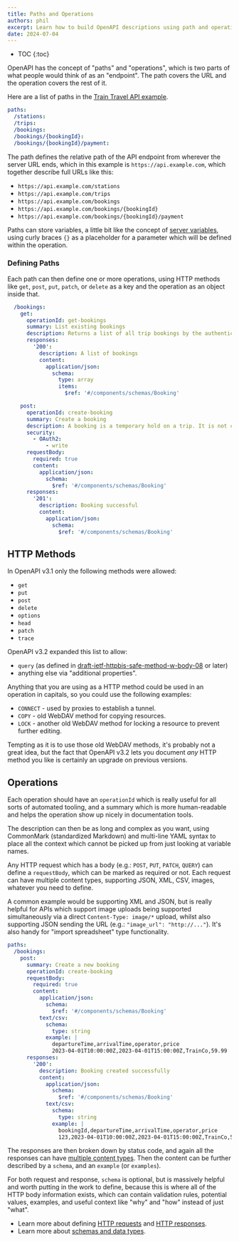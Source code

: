```yaml
---
title: Paths and Operations
authors: phil
excerpt: Learn how to build OpenAPI descriptions using path and operations.
date: 2024-07-04
---
```


- TOC
{:toc}

OpenAPI has the concept of "paths" and "operations", which is two parts of what people would think of as an "endpoint". The path covers the URL and the operation covers the rest of it. 

Here are a list of paths in the [Train Travel API example](https://bump.sh/blog/modern-openapi-petstore-replacement).

```yaml
paths:
  /stations:
  /trips:
  /bookings:
  /bookings/{bookingId}:
  /bookings/{bookingId}/payment:
```

The path defines the relative path of the API endpoint from wherever the server URL ends, which in this example is `https://api.example.com`, which together describe full URLs like this:

- `https://api.example.com/stations`
- `https://api.example.com/trips`
- `https://api.example.com/bookings`
- `https://api.example.com/bookings/{bookingId}`
- `https://api.example.com/bookings/{bookingId}/payment`

Paths can store variables, a little bit like the concept of [server variables](_guides/openapi/specification/v3.2/understanding-structure/api-servers.md), using curly braces `{}` as a placeholder for a parameter which will be defined within the operation.
 
### Defining Paths

Each path can then define one or more operations, using HTTP methods like `get`, `post`, `put`, `patch`, or `delete` as a key and the operation as an object inside that.

```yaml
  /bookings:
    get:
      operationId: get-bookings
      summary: List existing bookings
      description: Returns a list of all trip bookings by the authenticated user.
      responses:
        '200':
          description: A list of bookings
          content:
            application/json:
              schema:
                type: array
                items:
                  $ref: '#/components/schemas/Booking'

    post:
      operationId: create-booking
      summary: Create a booking
      description: A booking is a temporary hold on a trip. It is not confirmed until the payment is processed.
      security:
        - OAuth2:
            - write
      requestBody:
        required: true
        content:
          application/json:
            schema:
              $ref: '#/components/schemas/Booking'
      responses:
        '201':
          description: Booking successful
          content:
            application/json:
              schema:
                $ref: '#/components/schemas/Booking'
```

## HTTP Methods

In OpenAPI v3.1 only the following methods were allowed:

- `get`
- `put`
- `post`
- `delete`
- `options`
- `head`
- `patch`
- `trace`

OpenAPI v3.2 expanded this list to allow:

- `query` (as defined in [draft-ietf-httpbis-safe-method-w-body-08](https://www.ietf.org/archive/id/draft-ietf-httpbis-safe-method-w-body-08.html) or later)
- anything else via "additional properties".

Anything that you are using as a HTTP method could be used in an operation in capitals, so you could use the following examples: 

- `CONNECT` - used by proxies to establish a tunnel.
- `COPY` - old WebDAV method for copying resources. 
- `LOCK` - another old WebDAV method for locking a resource to prevent further editing.

Tempting as it is to use those old WebDAV methods, it's probably not a great idea, but the fact that OpenAPI v3.2 lets you document _any_ HTTP method you like is certainly an upgrade on previous versions.

## Operations

Each operation should have an `operationId` which is really useful for all sorts of automated tooling, and a summary which is more human-readable and helps the operation show up nicely in documentation tools. 

The description can then be as long and complex as you want, using CommonMark (standardized Markdown) and multi-line YAML syntax to place all the context which cannot be picked up from just looking at variable names.

Any HTTP request which has a body (e.g.: `POST`, `PUT`, `PATCH`, `QUERY`) can define a `requestBody`, which can be marked as required or not. Each request can have multiple content types, supporting JSON, XML, CSV, images, whatever you need to define. 

A common example would be supporting XML and JSON, but is really helpful for APIs which support image uploads being supported simultaneously via a direct `Content-Type: image/*` upload, whilst also supporting JSON sending the URL (e.g.: `"image_url": "http://..."`). It's also handy for  "import spreadsheet" type functionality. 

```yaml
paths:
  /bookings:
    post:
      summary: Create a new booking
      operationId: create-booking
      requestBody:
        required: true
        content:
          application/json:
            schema:
              $ref: '#/components/schemas/Booking'
          text/csv:
            schema:
              type: string
            example: |
              departureTime,arrivalTime,operator,price
              2023-04-01T10:00:00Z,2023-04-01T15:00:00Z,TrainCo,59.99
      responses:
        '200':
          description: Booking created successfully
          content:
            application/json:
              schema:
                $ref: '#/components/schemas/Booking'
            text/csv:
              schema:
                type: string
              example: |
                bookingId,departureTime,arrivalTime,operator,price
                123,2023-04-01T10:00:00Z,2023-04-01T15:00:00Z,TrainCo,59.99
```

The responses are then broken down by status code, and again all the responses can have [multiple content types](_guides/openapi/specification/v3.2/advanced/multiple-content-types.md). Then the content can be further described by a `schema`, and an `example` (or `examples`).

For both request and response, `schema` is optional, but is massively helpful and worth putting in the work to define, because this is where all of the HTTP body information exists, which can contain validation rules, potential values, examples, and useful context like "why" and "how" instead of just "what". 

- Learn more about defining [HTTP requests](_guides/openapi/specification/v3.2/understanding-structure/http-requests.md) and [HTTP responses](_guides/openapi/specification/v3.2/understanding-structure/http-responses.md).
- Learn more about [schemas and data types](_guides/openapi/specification/v3.2/data-models/schema-and-data-types.md).
